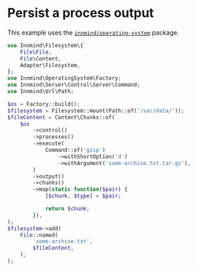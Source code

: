 # Persist a process output

This example uses the [`innmind/operating-system`](https://packagist.org/packages/innmind/operating-system) package.

```php
use Innmind\Filesystem\{
    File\File,
    File\Content,
    Adapter\Filesystem,
};
use Innmind\OperatingSystem\Factory;
use Innmind\Server\Control\Server\Command;
use Innmind\Url\Path;

$os = Factory::build();
$filesystem = Filesystem::mount(Path::of('/var/data/'));
$fileContent = Content\Chunks::of(
    $os
        ->control()
        ->processes()
        ->execute(
            Command::of('gzip')
                ->withShortOption('d')
                ->withArgument('some-archive.txt.tar.gz'),
        )
        ->output()
        ->chunks()
        ->map(static function($pair) {
            [$chunk, $type] = $pair;

            return $chunk;
        }),
);
$filesystem->add(
    File::named(
        'some-archive.txt',
        $fileContent,
    ),
);
```
